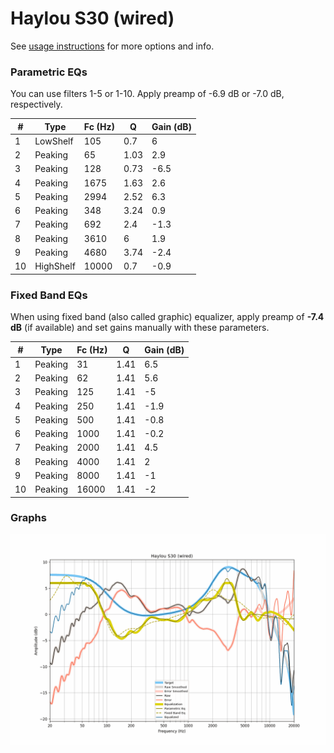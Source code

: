 # Haylou S30 (wired)
See [usage instructions](https://github.com/jaakkopasanen/AutoEq#usage) for more options and info.

### Parametric EQs
You can use filters 1-5 or 1-10. Apply preamp of -6.9 dB or -7.0 dB, respectively.

|   # | Type      |   Fc (Hz) |    Q |   Gain (dB) |
|-----|-----------|-----------|------|-------------|
|   1 | LowShelf  |       105 | 0.7  |         6   |
|   2 | Peaking   |        65 | 1.03 |         2.9 |
|   3 | Peaking   |       128 | 0.73 |        -6.5 |
|   4 | Peaking   |      1675 | 1.63 |         2.6 |
|   5 | Peaking   |      2994 | 2.52 |         6.3 |
|   6 | Peaking   |       348 | 3.24 |         0.9 |
|   7 | Peaking   |       692 | 2.4  |        -1.3 |
|   8 | Peaking   |      3610 | 6    |         1.9 |
|   9 | Peaking   |      4680 | 3.74 |        -2.4 |
|  10 | HighShelf |     10000 | 0.7  |        -0.9 |

### Fixed Band EQs
When using fixed band (also called graphic) equalizer, apply preamp of **-7.4 dB** (if available) and set gains manually with these parameters.

|   # | Type    |   Fc (Hz) |    Q |   Gain (dB) |
|-----|---------|-----------|------|-------------|
|   1 | Peaking |        31 | 1.41 |         6.5 |
|   2 | Peaking |        62 | 1.41 |         5.6 |
|   3 | Peaking |       125 | 1.41 |        -5   |
|   4 | Peaking |       250 | 1.41 |        -1.9 |
|   5 | Peaking |       500 | 1.41 |        -0.8 |
|   6 | Peaking |      1000 | 1.41 |        -0.2 |
|   7 | Peaking |      2000 | 1.41 |         4.5 |
|   8 | Peaking |      4000 | 1.41 |         2   |
|   9 | Peaking |      8000 | 1.41 |        -1   |
|  10 | Peaking |     16000 | 1.41 |        -2   |

### Graphs
![](./Haylou%20S30%20(wired).png)
